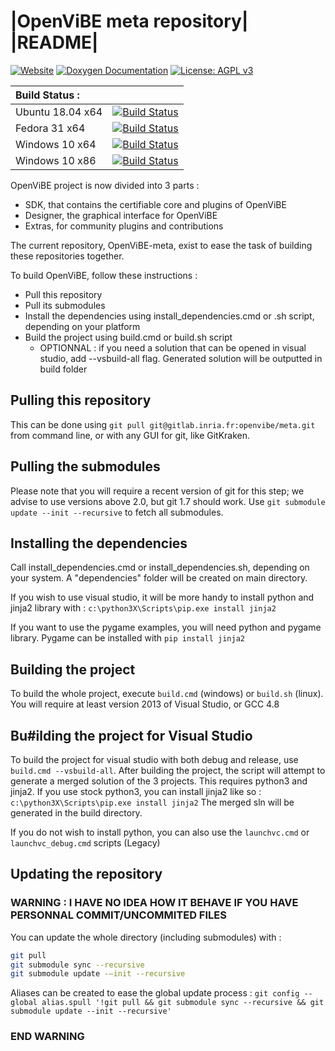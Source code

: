 # |OpenViBE meta repository| |README|  
[![Website](https://img.shields.io/badge/Web-Website-informational)](http://openvibe.inria.fr/)
[![Doxygen Documentation](https://img.shields.io/badge/Doc-Doxygen%20Documentation-informational)](http://openvibe.inria.fr/documentation/latest/)
[![License: AGPL v3](https://img.shields.io/badge/License-AGPL%20v3-blue.svg)](https://www.gnu.org/licenses/agpl-3.0)

|Build Status :|   |
|:-------------|:-:|
|Ubuntu 18.04 x64|[![Build Status](https://ci.inria.fr/openvibe/buildStatus/icon?job=OV-Nightly-Ubuntu18.04&style=plastic)](https://ci.inria.fr/openvibe/job/OV-Nightly-Ubuntu18.04/)|
|Fedora 31 x64|[![Build Status](https://ci.inria.fr/openvibe/buildStatus/icon?job=OV-Nightly-Fedora31&style=plastic)](https://ci.inria.fr/openvibe/job/OV-Nightly-Fedora31/)|
|Windows 10 x64|[![Build Status](https://ci.inria.fr/openvibe/buildStatus/icon?job=OV-Nightly-Win10-x64&style=plastic)](https://https://ci.inria.fr/openvibe/job/OV-Nightly-Win10-x64/)|
|Windows 10 x86|[![Build Status](https://ci.inria.fr/openvibe/buildStatus/icon?job=OV-Nightly-Win10-x86&style=plastic)](https://ci.inria.fr/openvibe/job/OV-Nightly-Win10-x86/)|

OpenViBE project is now divided into 3 parts :

- SDK, that contains the certifiable core and plugins of OpenViBE
- Designer, the graphical interface for OpenViBE
- Extras, for community plugins and contributions

The current repository, OpenViBE-meta, exist to ease the task of building these repositories together.

To build OpenViBE, follow these instructions :

- Pull this repository
- Pull its submodules
- Install the dependencies using install_dependencies.cmd or .sh script, depending on your platform
- Build the project using build.cmd or build.sh script
  - OPTIONNAL : if you need a solution that can be opened in visual studio, add --vsbuild-all flag. Generated solution will be outputted in build folder

## Pulling this repository

This can be done using `git pull git@gitlab.inria.fr:openvibe/meta.git` from command line, or with any GUI for git, like GitKraken.

## Pulling the submodules

Please note that you will require a recent version of git for this step; we advise to use versions above 2.0, but git 1.7 should work.
Use `git submodule update --init --recursive` to fetch all submodules.

## Installing the dependencies

Call install_dependencies.cmd or install_dependencies.sh, depending on your system.
A "dependencies" folder will be created on main directory.

If you wish to use visual studio, it will be more handy to install python and jinja2 library with :
`c:\python3X\Scripts\pip.exe install jinja2`

If you want to use the pygame examples, you will need python and pygame library. Pygame can be installed with
`pip install jinja2`

## Building the project

To build the whole project, execute `build.cmd` (windows) or `build.sh` (linux).
You will require at least version 2013 of Visual Studio, or GCC 4.8

## Bu#ilding the project for Visual Studio

To build the project for visual studio with both debug and release, use `build.cmd --vsbuild-all`.
After building the project, the script will attempt to generate a merged solution of the 3 projects.
This requires python3 and jinja2.
If you use stock python3, you can install jinja2 like so :
`c:\python3X\Scripts\pip.exe install jinja2`
The merged sln will be generated in the build directory.

If you do not wish to install python, you can also use the `launchvc.cmd` or `launchvc_debug.cmd` scripts (Legacy)

## Updating the repository

### WARNING : I HAVE NO IDEA HOW IT BEHAVE IF YOU HAVE PERSONNAL COMMIT/UNCOMMITED FILES

You can update the whole directory (including submodules) with :

```bash
git pull
git submodule sync --recursive
git submodule update -–init --recursive
```

Aliases can be created to ease the global update process :
`git config --global alias.spull '!git pull && git submodule sync --recursive && git submodule update --init --recursive'`
### END WARNING
